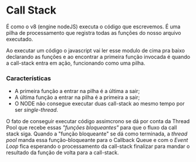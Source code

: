 # Call Stack
É como o v8 (engine nodeJS) executa o código que escrevemos. É uma pilha de processamento que registra todas as funções do nosso arquivo executado.

Ao executar um código o javascript vai ler esse modulo de cima pra baixo declarando as funções e ao encontrar a primeira função invocada é quando a call-stack entra em ação, funcionando como uma pilha.

### Características
- A primeira função a entrar na pilha é a última a sair;
- A última função a entrar na pilha é a primeira a sair;
- O NODE não consegue executar duas call-stack ao mesmo tempo por ser *single-thread*. 

O fato de conseguir executar código assimcrono se dá por conta da Thread Pool que recebe essas *"funções bloqueantes"* para que o fluxo da call stack siga. Quando a "função bloqueante" se dá como terminada, a *thread pool* manda essa função-bloqueante para o Callback Queue e com o *Event Loop* fica esperando o processamento da call-stack finalizar para mandar o resultado da função de volta para a call-stack.